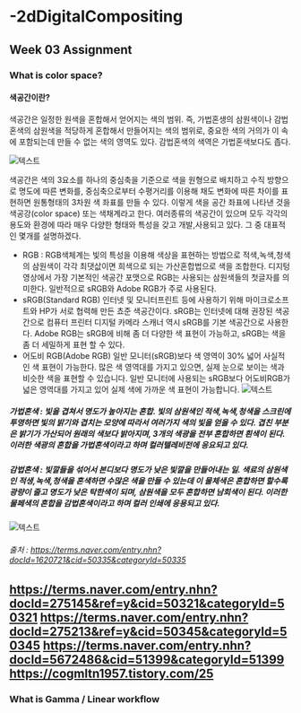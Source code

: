 # -2dDigitalCompositing
Week 03 Assignment
-------------
### What is color space?
#### 색공간이란?
색공간은 일정한 원색을 혼합해서 얻어지는 색의 범위. 즉, 가법혼생의 삼원색이나 감법혼색의 삼원색을 적당하게 혼합해서 만들어지는 색의 범위로, 중요한 색의 거의가 이 속에 포함되는데 만들 수 없는 색의 영역도 있다. 감법혼색의 색역은 가법혼색보다도 좁다.

![텍스트](https://i.pinimg.com/600x315/d9/15/fe/d915fe497b99e8d5abcca9bef538b29a.jpg)

색공간은 색의 3요소를 하나의 중심축을 기준으로 색을 원형으로 배치하고 수직 방향으로 명도에 따른 변화를, 중심축으로부터 수평거리를 이용해 채도 변화에 따른 차이를 표현하면 원통형태의 3차원 색 좌표를 만들 수 있다. 이렇게 색을 공간 좌표에 나타낸 것을 색공강(color space) 또는 색채계라고 한다.
여러종류의 색공간이 있으며 모두 각각의 용도와 환경에 따라 매우 다양한 형태와 특성을 갖고 개발,사용되고 있다. 그 중 대표적인 몇개를 설명하겠다.
- RGB
  : RGB색체계는 빛의 특성을 이용해 색상을 표현하는 방법으로 적색,녹색,청색의 삼원색이 각각 최댓삾이면 희색으로 되는 가산혼합법으로 색을 조합한다. 디지텅 영상에서 가장 기본적인 색공간 포맷으로 RGB는 사용되는 삼원색들의 첫글자를 의미한다. 일반적으로 sRGB와 Adobe RGB가 주로 사용된다.
- sRGB(Standard RGB)
인터넷 및 모니터프린트 등에 사용하기 위해 마이크로소프트와 HP가 서로 협력해 만든 쵸준 색공간이다. sRGB는 인터넷에 대해 권장된 색공간으로 컴퓨터 프린터 디지털 카메라 스캐너 역시 sRGB를 기본 색공간으로 사용한다. Adobe RGB는 sRGB에 비해 좀 더 다양한 색 표현이 가능하고, sRGB는 색을 좀 더 세밀하게 표현 할 수 있다.
- 어도비 RGB(Adobe RGB)
일반 모니터(sRGB)보다 색 영역이 30% 넓어 사실적인 색 표현이 가능한다. 많은 색 영역대를 가지고 있으면, 실제 눈으로 보이는 색과 비슷한 색을 표현할 수 있습니다. 일반 모니터에 사용되는 sRGB보다 어도비RGB가 넓은 영역대를 가지고 있어 실제 색에 가까운 색 표현이 가능합니다.
![텍스트](https://petapixel.com/assets/uploads/2018/12/colorspaceffeattt.jpg)
##### 가법혼색 : 빛을 겹쳐서 명도가 높아지는 혼합. 빛의 삼원색인 적색,녹색,청색을 스크린에 투영하면 빛의 밝기와 겹치는 모양에 따라서 여러가지 색의 빛을 얻을 수 있다. 겹친 부분은 밝기가 가산되어 원래의 색보다 밝아지며, 3개의 색광을 전부 혼합하면 흰색이 된다. 이러한 색광의 혼합을 가법혼색이라고 하며 컬러텔레비전에 응요되고 있다.
##### 감법혼색 : 빛깔들을 섞어서 본디보다 명도가 낮은 빛깔을 만들어내는 일. 색료의 삼원색인 적생,녹색,청색을 혼색하면 수많은 색을 만들 수 있는데 이 물체색은 혼합하면 할수록 광량이 줄고 명도가 낮은 탁한색이 되며, 삼원색을 모두 혼합하면 남회색이 된다. 이러한 물페색의 혼합을 감법혼색이라고 하며 컬러 인쇄에 응용되고 있다.

![텍스트](http://tech.kobeta.com/wp-content/uploads/2018/02/%EC%8A%AC%EB%9D%BC%EC%9D%B4%EB%93%9C3.jpg)

###### 출처 : https://terms.naver.com/entry.nhn?docId=1620721&cid=50335&categoryId=50335
https://terms.naver.com/entry.nhn?docId=275145&ref=y&cid=50321&categoryId=50321
https://terms.naver.com/entry.nhn?docId=275213&ref=y&cid=50345&categoryId=50345
https://terms.naver.com/entry.nhn?docId=5672486&cid=51399&categoryId=51399
https://cogmltn1957.tistory.com/25
---------------------------------------

### What is Gamma / Linear workflow



